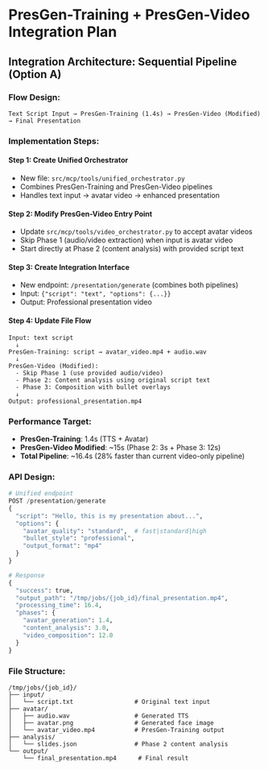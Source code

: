 # PresGen-Training + PresGen-Video Integration Plan

## Integration Architecture: Sequential Pipeline (Option A)

### **Flow Design:**
```
Text Script Input → PresGen-Training (1.4s) → PresGen-Video (Modified) → Final Presentation
```

### **Implementation Steps:**

#### **Step 1: Create Unified Orchestrator** 
- New file: `src/mcp/tools/unified_orchestrator.py`
- Combines PresGen-Training and PresGen-Video pipelines
- Handles text input → avatar video → enhanced presentation

#### **Step 2: Modify PresGen-Video Entry Point**
- Update `src/mcp/tools/video_orchestrator.py` to accept avatar videos
- Skip Phase 1 (audio/video extraction) when input is avatar video
- Start directly at Phase 2 (content analysis) with provided script text

#### **Step 3: Create Integration Interface**
- New endpoint: `/presentation/generate` (combines both pipelines)
- Input: `{"script": "text", "options": {...}}`
- Output: Professional presentation video

#### **Step 4: Update File Flow**
```
Input: text script
  ↓ 
PresGen-Training: script → avatar_video.mp4 + audio.wav
  ↓
PresGen-Video (Modified): 
  - Skip Phase 1 (use provided audio/video)  
  - Phase 2: Content analysis using original script text
  - Phase 3: Composition with bullet overlays
  ↓
Output: professional_presentation.mp4
```

### **Performance Target:**
- **PresGen-Training**: 1.4s (TTS + Avatar)
- **PresGen-Video Modified**: ~15s (Phase 2: 3s + Phase 3: 12s)
- **Total Pipeline**: ~16.4s (28% faster than current video-only pipeline)

### **API Design:**

```python
# Unified endpoint
POST /presentation/generate
{
  "script": "Hello, this is my presentation about...",
  "options": {
    "avatar_quality": "standard",  # fast|standard|high
    "bullet_style": "professional", 
    "output_format": "mp4"
  }
}

# Response
{
  "success": true,
  "output_path": "/tmp/jobs/{job_id}/final_presentation.mp4",
  "processing_time": 16.4,
  "phases": {
    "avatar_generation": 1.4,
    "content_analysis": 3.0, 
    "video_composition": 12.0
  }
}
```

### **File Structure:**
```
/tmp/jobs/{job_id}/
├── input/
│   └── script.txt                 # Original text input
├── avatar/
│   ├── audio.wav                  # Generated TTS
│   ├── avatar.png                 # Generated face image  
│   └── avatar_video.mp4           # PresGen-Training output
├── analysis/
│   └── slides.json                # Phase 2 content analysis
└── output/
    └── final_presentation.mp4      # Final result
```